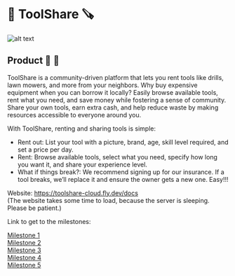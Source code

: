 

# :wrench: ToolShare :carpentry_saw:
![alt text](images/ToolShare.webp)
## Product :iphone: :hammer:

ToolShare is a community-driven platform that lets you rent tools like drills, lawn mowers, and more from your neighbors. Why buy expensive equipment when you can borrow it locally? Easily browse available tools, rent what you need, and save money while fostering a sense of community. Share your own tools, earn extra cash, and help reduce waste by making resources accessible to everyone around you.   

With ToolShare, renting and sharing tools is simple:

* Rent out: List your tool with a picture, brand, age, skill level required, and set a price per day.
* Rent: Browse available tools, select what you need, specify how long you want it, and share your experience level.
* What if things break?: We recommend signing up for our insurance. If a tool breaks, we’ll replace it and ensure the owner gets a new one.
Easy!!!

Website:  https://toolshare-cloud.fly.dev/docs <br>
(The website takes some time to load, because the server is sleeping. Please be patient.)

Link to get to the milestones: 

[Milestone 1](/documentation/milestone1.md) <br>
[Milestone 2](/documentation/milestone2.md) <br>
[Milestone 3](/documentation/milestone3.md) <br>
[Milestone 4](/documentation/milestone4.md) <br>
[Milestone 5](/documentation/milestone5.md) <br>

